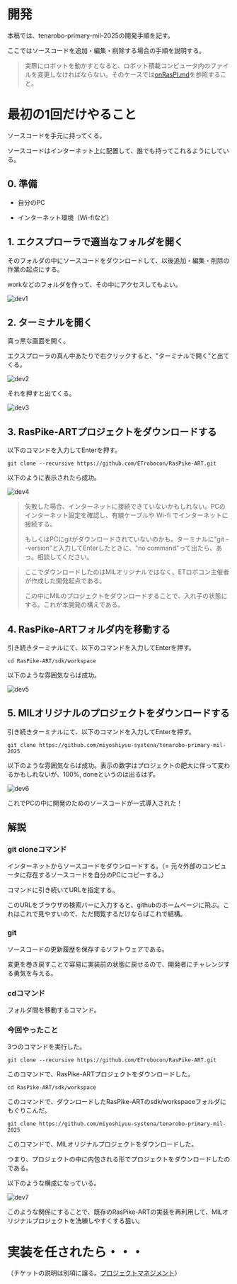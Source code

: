 # 開発

本稿では、tenarobo-primary-mil-2025の開発手順を記す。

ここではソースコードを追加・編集・削除する場合の手順を説明する。

> 実際にロボットを動かすとなると、ロボット積載コンピュータ内のファイルを変更しなければならない。そのケースでは[onRasPI.md](./onRasPI.md)を参照すること。

# 最初の1回だけやること

ソースコードを手元に持ってくる。

ソースコードはインターネット上に配置して、誰でも持ってこれるようにしている。

## 0. 準備

- 自分のPC

- インターネット環境（Wi-fiなど）

## 1. エクスプローラで適当なフォルダを開く

そのフォルダの中にソースコードをダウンロードして、以後追加・編集・削除の作業の起点にする。

workなどのフォルダを作って、その中にアクセスしてもよい。

![dev1](../asset/dev1.png)

## 2. ターミナルを開く

真っ黒な画面を開く。

エクスプローラの真ん中あたりで右クリックすると、"ターミナルで開く"と出てくる。

![dev2](../asset/dev2.png)

それを押すと出てくる。

![dev3](../asset/dev3.png)

## 3. RasPike-ARTプロジェクトをダウンロードする

以下のコマンドを入力してEnterを押す。

```
git clone --recursive https://github.com/ETrobocon/RasPike-ART.git
```

以下のように表示されたら成功。

![dev4](../asset/dev4.png)

> 失敗した場合、インターネットに接続できていないかもしれない。PCのインターネット設定を確認し、有線ケーブルや Wi-fi でインターネットに接続する。
> 
> もしくはPCにgitがダウンロードされていないのかも。ターミナルに"git --version"と入力してEnterしたときに、"no command"って出たら、あっ。相談してください。

> ここでダウンロードしたのはMILオリジナルではなく、ETロボコン主催者が作成した開発起点である。
> 
> この中にMILのプロジェクトをダウンロードすることで、入れ子の状態にする。これが本開発の構えである。

## 4. RasPike-ARTフォルダ内を移動する

引き続きターミナルにて、以下のコマンドを入力してEnterを押す。

```
cd RasPike-ART/sdk/workspace
```

以下のような雰囲気ならば成功。

![dev5](../asset/dev5.png)

## 5. MILオリジナルのプロジェクトをダウンロードする

引き続きターミナルにて、以下のコマンドを入力してEnterを押す。

```
git clone https://github.com/miyoshiyuu-systena/tenarobo-primary-mil-2025
```

以下のような雰囲気ならば成功。表示の数字はプロジェクトの肥大に伴って変わるかもしれないが、100%, doneというのは出るはず。

![dev6](../asset/dev6.png)

これでPCの中に開発のためのソースコードが一式導入された！

## 解説

### git cloneコマンド

インターネットからソースコードをダウンロードする。（= 元々外部のコンピュータに存在するソースコードを自分のPCにコピーする。）

コマンドに引き続いてURLを指定する。

このURLをブラウザの検索バーに入力すると、githubのホームページに飛ぶ。これはこれで見やすいので、ただ閲覧するだけならばこれで結構。

### git

ソースコードの更新履歴を保存するソフトウェアである。

変更を巻き戻すことで容易に実装前の状態に戻せるので、開発者にチャレンジする勇気を与える。

### cdコマンド

フォルダ間を移動するコマンド。

### 今回やったこと

3つのコマンドを実行した。

```
git clone --recursive https://github.com/ETrobocon/RasPike-ART.git
```

このコマンドで、RasPike-ARTプロジェクトをダウンロードした。

```
cd RasPike-ART/sdk/workspace
```

このコマンドで、ダウンロードしたRasPike-ARTのsdk/workspaceフォルダにもぐりこんだ。

```
git clone https://github.com/miyoshiyuu-systena/tenarobo-primary-mil-2025
```

このコマンドで、MILオリジナルプロジェクトをダウンロードした。

つまり、プロジェクトの中に内包される形でプロジェクトをダウンロードしたのである。

以下のような構成になっている。

![dev7](../asset/dev7.png)

このような関係にすることで、既存のRasPike-ARTの実装を再利用して、MILオリジナルプロジェクトを洗練しやすくする狙い。

# 実装を任されたら・・・

（チケットの説明は別項に譲る。[プロジェクトマネジメント](pj/README.md)）